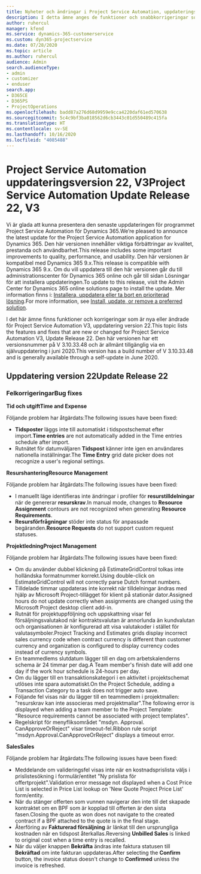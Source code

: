 ```yaml
---
title: Nyheter och ändringar i Project Service Automation, uppdateringsversion 22, version 3
description: I detta ämne anges de funktioner och snabbkorrigeringar som finns tillgängliga i Project Service Automation, uppdateringsversion 22, V3.
author: ruhercul
manager: kfend
ms.service: dynamics-365-customerservice
ms.custom: dyn365-projectservice
ms.date: 07/28/2020
ms.topic: article
ms.author: ruhercul
audience: Admin
search.audienceType:
- admin
- customizer
- enduser
search.app:
- D365CE
- D365PS
- ProjectOperations
ms.openlocfilehash: badd87a276d68d9959e9cca4220daf61ed570638
ms.sourcegitcommit: 5c4c9bf3ba018562d6cb3443c01d550489c415fa
ms.translationtype: HT
ms.contentlocale: sv-SE
ms.lasthandoff: 10/16/2020
ms.locfileid: "4085488"
---
```

# <a name="project-service-automation-update-release-22-v3"></a><span data-ttu-id="84798-103">Project Service Automation uppdateringsversion 22, V3</span><span class="sxs-lookup"><span data-stu-id="84798-103">Project Service Automation Update Release 22, V3</span></span>

<span data-ttu-id="84798-104">Vi är glada att kunna presentera den senaste uppdateringen för programmet Project Service Automation för Dynamics 365.</span><span class="sxs-lookup"><span data-stu-id="84798-104">We’re pleased to announce the latest update for the Project Service Automation application for Dynamics 365.</span></span> <span data-ttu-id="84798-105">Den här versionen innehåller viktiga förbättringar av kvalitet, prestanda och användbarhet.</span><span class="sxs-lookup"><span data-stu-id="84798-105">This release includes some important improvements to quality, performance, and usability.</span></span> <span data-ttu-id="84798-106">Den här versionen är kompatibel med Dynamics 365 9.x.</span><span class="sxs-lookup"><span data-stu-id="84798-106">This release is compatible with Dynamics 365 9.x.</span></span> <span data-ttu-id="84798-107">Om du vill uppdatera till den här versionen går du till administrationscenter för Dynamics 365 online och går till sidan Lösningar för att installera uppdateringen.</span><span class="sxs-lookup"><span data-stu-id="84798-107">To update to this release, visit the Admin Center for Dynamics 365 online solutions page to install the update.</span></span> <span data-ttu-id="84798-108">Mer information finns i: [Installera, uppdatera eller ta bort en prioriterad lösning](https://docs.microsoft.com/power-platform/admin/install-remove-preferred-solution).</span><span class="sxs-lookup"><span data-stu-id="84798-108">For more information, see [Install, update, or remove a preferred solution](https://docs.microsoft.com/power-platform/admin/install-remove-preferred-solution).</span></span>

<span data-ttu-id="84798-109">I det här ämne finns funktioner och korrigeringar som är nya eller ändrade för Project Service Automation V3, uppdatering version 22.</span><span class="sxs-lookup"><span data-stu-id="84798-109">This topic lists the features and fixes that are new or changed for Project Service Automation V3, Update Release 22.</span></span> <span data-ttu-id="84798-110">Den här versionen har ett versionsnummer på V 3.10.33.48 och är allmänt tillgänglig via en självuppdatering i juni 2020.</span><span class="sxs-lookup"><span data-stu-id="84798-110">This version has a build number of V 3.10.33.48 and is generally available through a self-update in June 2020.</span></span>

## <a name="update-release-22"></a><span data-ttu-id="84798-111">Uppdatering version 22</span><span class="sxs-lookup"><span data-stu-id="84798-111">Update Release 22</span></span>

### <a name="bug-fixes"></a><span data-ttu-id="84798-112">Felkorrigeringar</span><span class="sxs-lookup"><span data-stu-id="84798-112">Bug fixes</span></span>



<span data-ttu-id="84798-113">**Tid och utgift**</span><span class="sxs-lookup"><span data-stu-id="84798-113">**Time and Expense**</span></span>

<span data-ttu-id="84798-114">Följande problem har åtgärdats:</span><span class="sxs-lookup"><span data-stu-id="84798-114">The following issues have been fixed:</span></span>

- <span data-ttu-id="84798-115">**Tidsposter** läggs inte till automatiskt i tidspostschemat efter import.</span><span class="sxs-lookup"><span data-stu-id="84798-115">**Time entries** are not automatically added in the Time entries schedule after import.</span></span>
- <span data-ttu-id="84798-116">Rutnätet för datumväljaren **Tidspost** känner inte igen en användares nationella inställningar.</span><span class="sxs-lookup"><span data-stu-id="84798-116">The **Time Entry** grid date picker does not recognize a user's regional settings.</span></span>

<span data-ttu-id="84798-117">**Resurshantering**</span><span class="sxs-lookup"><span data-stu-id="84798-117">**Resource Management**</span></span>

<span data-ttu-id="84798-118">Följande problem har åtgärdats:</span><span class="sxs-lookup"><span data-stu-id="84798-118">The following issues have been fixed:</span></span>

- <span data-ttu-id="84798-119">I manuellt läge identifieras inte ändringar i profiler för **resurstilldelningar** när de genererar **resurskrav**.</span><span class="sxs-lookup"><span data-stu-id="84798-119">In manual mode, changes to **Resource Assignment** contours are not recognized when generating **Resource Requirements**.</span></span>
- <span data-ttu-id="84798-120">**Resursförfrågningar** stöder inte status för anpassade begäranden.</span><span class="sxs-lookup"><span data-stu-id="84798-120">**Resource Requests** do not support custom request statuses.</span></span>

<span data-ttu-id="84798-121">**Projektledning**</span><span class="sxs-lookup"><span data-stu-id="84798-121">**Project Management**</span></span>

<span data-ttu-id="84798-122">Följande problem har åtgärdats:</span><span class="sxs-lookup"><span data-stu-id="84798-122">The following issues have been fixed:</span></span>

- <span data-ttu-id="84798-123">Om du använder dubbel klickning på EstimateGridControl tolkas inte holländska formatnummer korrekt.</span><span class="sxs-lookup"><span data-stu-id="84798-123">Using double-click on EstimateGridControl will not correctly parse Dutch format numbers.</span></span>
- <span data-ttu-id="84798-124">Tilldelade timmar uppdateras inte korrekt när tilldelningar ändras med hjälp av Microsoft Project-tillägget för klient på stationär dator.</span><span class="sxs-lookup"><span data-stu-id="84798-124">Assigned hours do not update correctly when assignments are changed using the Microsoft Project desktop client add-in.</span></span>
- <span data-ttu-id="84798-125">Rutnät för projektuppföljning och uppskattning visar fel försäljningsvalutakod när kontraktsvalutan är annorlunda än kundvalutan och organisationen är konfigurerad att visa valutakoder i stället för valutasymboler.</span><span class="sxs-lookup"><span data-stu-id="84798-125">Project Tracking and Estimates grids display incorrect sales currency code when contract currency is different than customer currency and organization is configured to display currency codes instead of currency symbols.</span></span>
- <span data-ttu-id="84798-126">En teammedlems slutdatum lägger till en dag om arbetskalenderns schema är 24 timmar per dag.</span><span class="sxs-lookup"><span data-stu-id="84798-126">A Team member's finish date will add one day if the work hour schedule is 24-hours per day.</span></span>
- <span data-ttu-id="84798-127">Om du lägger till en transaktionskategori i en aktivitet i projektschemat utlöses inte spara automatiskt.</span><span class="sxs-lookup"><span data-stu-id="84798-127">On the Project Schedule, adding a Transaction Category to a task does not trigger auto save.</span></span>
- <span data-ttu-id="84798-128">Följande fel visas när du lägger till en teammedlem i projektmallen: "resurskrav kan inte associeras med projektmallar".</span><span class="sxs-lookup"><span data-stu-id="84798-128">The following error is displayed when adding a team member to the Project Template: "Resource requirements cannot be associated with project templates".</span></span> 
- <span data-ttu-id="84798-129">Regelskript för menyfliksområdet "msdyn. Approval. CanApproveOrReject" visar timeout-fel.</span><span class="sxs-lookup"><span data-stu-id="84798-129">Ribbon rule script "msdyn.Approval.CanApproveOrReject" displays a timeout error.</span></span>

<span data-ttu-id="84798-130">**Sales**</span><span class="sxs-lookup"><span data-stu-id="84798-130">**Sales**</span></span>

<span data-ttu-id="84798-131">Följande problem har åtgärdats:</span><span class="sxs-lookup"><span data-stu-id="84798-131">The following issues have been fixed:</span></span>

- <span data-ttu-id="84798-132">Meddelande om valideringsfel visas inte när en kostnadsprislista väljs i prislistesökning i formulär/entitet "Ny prislista för offertprojekt".</span><span class="sxs-lookup"><span data-stu-id="84798-132">Validation error message not displayed when a Cost Price List is selected in Price List lookup on 'New Quote Project Price List' form/entity.</span></span>
- <span data-ttu-id="84798-133">När du stänger offerten som vunnen navigerar den inte till det skapade kontraktet om en BPF som är kopplad till offerten är den sista fasen.</span><span class="sxs-lookup"><span data-stu-id="84798-133">Closing the quote as won does not navigate to the created contract if a BPF attached to the quote is in the final stage.</span></span>
- <span data-ttu-id="84798-134">Återföring av **Fakturerad försäljning** är länkat till den ursprungliga kostnaden när en tidspost återkallas.</span><span class="sxs-lookup"><span data-stu-id="84798-134">Reversing **Unbilled Sales** is linked to original cost when a time entry is recalled.</span></span>
- <span data-ttu-id="84798-135">När du väljer knappen **Bekräfta** ändras inte faktura statusen till **Bekräftad** om inte fakturan uppdateras.</span><span class="sxs-lookup"><span data-stu-id="84798-135">After selecting the **Confirm** button, the invoice status doesn't change to **Confirmed** unless the invoice is refreshed.</span></span>
